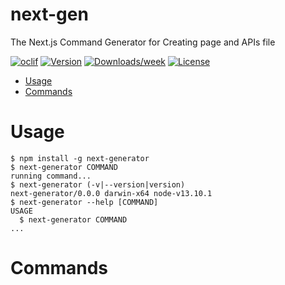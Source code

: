 next-gen
==============

The Next.js Command Generator for Creating page and APIs file

[![oclif](https://img.shields.io/badge/cli-oclif-brightgreen.svg)](https://oclif.io)
[![Version](https://img.shields.io/npm/v/next-generator.svg)](https://npmjs.org/package/next-generator)
[![Downloads/week](https://img.shields.io/npm/dw/next-generator.svg)](https://npmjs.org/package/next-generator)
[![License](https://img.shields.io/npm/l/next-generator.svg)](https://github.com/irhamputra/next-generator/blob/master/package.json)

<!-- toc -->
* [Usage](#usage)
* [Commands](#commands)
<!-- tocstop -->
# Usage
<!-- usage -->
```sh-session
$ npm install -g next-generator
$ next-generator COMMAND
running command...
$ next-generator (-v|--version|version)
next-generator/0.0.0 darwin-x64 node-v13.10.1
$ next-generator --help [COMMAND]
USAGE
  $ next-generator COMMAND
...
```
<!-- usagestop -->
# Commands
<!-- commands -->

<!-- commandsstop -->
